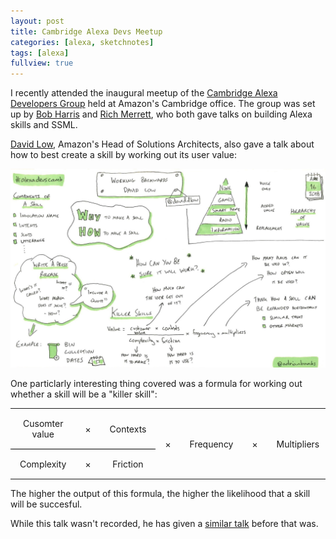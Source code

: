 ```yaml
---
layout: post
title: Cambridge Alexa Devs Meetup
categories: [alexa, sketchnotes]
tags: [alexa]
fullview: true
---
```


I recently attended the inaugural meetup of the [Cambridge Alexa Developers Group](https://www.meetup.com/Cambridge-Alexa-Developers-Meetup/) held at Amazon's Cambridge office. The group was set up by [Bob Harris](https://x.com/bobharrisuk) and [Rich Merrett](https://x.com/richmerrett815), who both gave talks on building Alexa skills and SSML.

[David Low](https://x.com/daviddlow), Amazon's Head of Solutions Architects, also gave a talk about how to best create a skill by working out its user value:

[![Working Backwards by David Low][1]][1]

One particlarly interesting thing covered was a formula for working out whether a skill will be a "killer skill":

<style>
  #alexa-killer-formula td {
    padding: 15px;
    text-align: center;
    cursor: help;
  }

  #alexa-killer-formula td.numerator {
    border-bottom: 1px solid black;
  }
</style>

<section id="alexa-killer-formula">
  <table>
    <tr><td class="numerator" title="Derived from customer research. Leap of faith assumption.">
      Cusomter value
    </td><td class="numerator">
      &times;
    </td><td class="numerator" title="Where voice adds higher value. Hands free situations, for example.">
      Contexts
    </td><td rowspan="2">
      &times;
    </td><td rowspan="2" title="Likely repeat use.">
      Frequency
    </td><td rowspan="2">
      &times;
    </td><td rowspan="2" title="Potential marketing activity. Reach of the skill.">
      Multipliers
    </td></tr>    
    <tr><td title="How difficult is the skill to navigate? Is it complicated, slow, lengthy?">
      Complexity
    </td><td>
      &times;
    </td><td title="Is there any technical friction? Variation in automatic speech recognition (ASR) vs natural language understanding (NLU)?">
      Friction
    </td></tr>
  </table>
</section>

The higher the output of this formula, the higher the likelihood that a skill will be succesful.

While this talk wasn't recorded, he has given a [similar talk](https://skillsmatter.com/skillscasts/10450-a-masterclass-in-building-amazon-alexa-skills-with-david-low) before that was.

  [1]: /assets/media/images/2018/04/working-backwards-david-low.jpg#img-sketchnote
